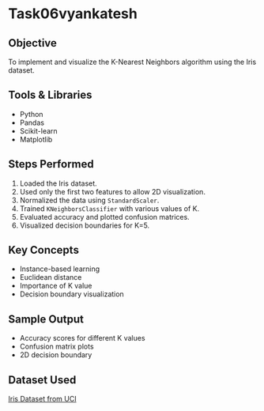 # Task06vyankatesh

##  Objective
To implement and visualize the K-Nearest Neighbors algorithm using the Iris dataset.

## Tools & Libraries
- Python
- Pandas
- Scikit-learn
- Matplotlib

##  Steps Performed
1. Loaded the Iris dataset.
2. Used only the first two features to allow 2D visualization.
3. Normalized the data using `StandardScaler`.
4. Trained `KNeighborsClassifier` with various values of K.
5. Evaluated accuracy and plotted confusion matrices.
6. Visualized decision boundaries for K=5.

##  Key Concepts
- Instance-based learning
- Euclidean distance
- Importance of K value
- Decision boundary visualization

##  Sample Output
- Accuracy scores for different K values
- Confusion matrix plots
- 2D decision boundary

##  Dataset Used
[Iris Dataset from UCI](https://www.kaggle.com/datasets/uciml/iris)


